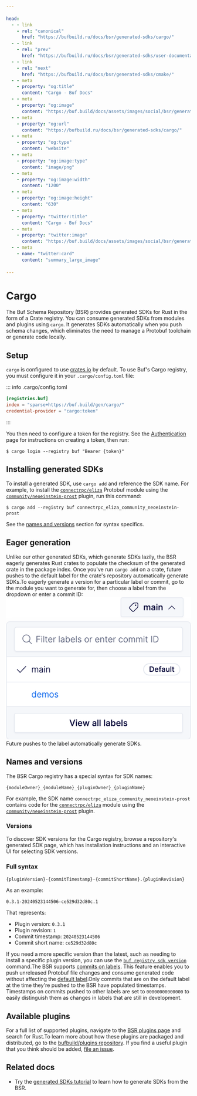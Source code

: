 ```yaml
---

head:
  - - link
    - rel: "canonical"
      href: "https://bufbuild.ru/docs/bsr/generated-sdks/cargo/"
  - - link
    - rel: "prev"
      href: "https://bufbuild.ru/docs/bsr/generated-sdks/user-documentation/"
  - - link
    - rel: "next"
      href: "https://bufbuild.ru/docs/bsr/generated-sdks/cmake/"
  - - meta
    - property: "og:title"
      content: "Cargo - Buf Docs"
  - - meta
    - property: "og:image"
      content: "https://buf.build/docs/assets/images/social/bsr/generated-sdks/cargo.png"
  - - meta
    - property: "og:url"
      content: "https://bufbuild.ru/docs/bsr/generated-sdks/cargo/"
  - - meta
    - property: "og:type"
      content: "website"
  - - meta
    - property: "og:image:type"
      content: "image/png"
  - - meta
    - property: "og:image:width"
      content: "1200"
  - - meta
    - property: "og:image:height"
      content: "630"
  - - meta
    - property: "twitter:title"
      content: "Cargo - Buf Docs"
  - - meta
    - property: "twitter:image"
      content: "https://buf.build/docs/assets/images/social/bsr/generated-sdks/cargo.png"
  - - meta
    - name: "twitter:card"
      content: "summary_large_image"

---
```


# Cargo

The Buf Schema Repository (BSR) provides generated SDKs for Rust in the form of a Crate registry. You can consume generated SDKs from modules and plugins using `cargo`. It generates SDKs automatically when you push schema changes, which eliminates the need to manage a Protobuf toolchain or generate code locally.

## Setup

`cargo` is configured to use [crates.io](https://crates.io) by default. To use Buf's Cargo registry, you must configure it in your `.cargo/config.toml` file:

::: info .cargo/config.toml

```toml
[registries.buf]
index = "sparse+https://buf.build/gen/cargo/"
credential-provider = "cargo:token"
```

:::

You then need to configure a token for the registry. See the [Authentication](../../authentication/#create-a-token) page for instructions on creating a token, then run:

```console
$ cargo login --registry buf "Bearer {token}"
```

## Installing generated SDKs

To install a generated SDK, use `cargo add` and reference the SDK name. For example, to install the [`connectrpc/eliza`](https://buf.build/connectrpc/eliza) Protobuf module using the [`community/neoeinstein-prost`](https://buf.build/community/neoeinstein-prost) plugin, run this command:

```console
$ cargo add --registry buf connectrpc_eliza_community_neoeinstein-prost
```

See the [names and versions](#names-versions) section for syntax specifics.

## Eager generation

Unlike our other generated SDKs, which generate SDKs lazily, the BSR eagerly generates Rust crates to populate the checksum of the generated crate in the package index. Once you've run `cargo add` on a crate, future pushes to the default label for the crate's repository automatically generate SDKs.To eagerly generate a version for a particular label or commit, go to the module you want to generate for, then choose a label from the dropdown or enter a commit ID:![This repository has two labels, 'main' and 'demos'. 'main' is the default label](../../../images/bsr/nav-label-dropdown.png)Future pushes to the label automatically generate SDKs.

## Names and versions

The BSR Cargo registry has a special syntax for SDK names:

```text
{moduleOwner}_{moduleName}_{pluginOwner}_{pluginName}
```

For example, the SDK name `connectrpc_eliza_community_neoeinstein-prost` contains code for the [`connectrpc/eliza`](https://buf.build/connectrpc/eliza) module using the [`community/neoeinstein-prost`](https://buf.build/community/neoeinstein-prost) plugin.

### Versions

To discover SDK versions for the Cargo registry, browse a repository's generated SDK page, which has installation instructions and an interactive UI for selecting SDK versions.

### Full syntax

```text
{pluginVersion}-{commitTimestamp}-{commitShortName}.{pluginRevision}
```

As an example:

```text
0.3.1-20240523144506-ce529d32d80c.1
```

That represents:

- Plugin version: `0.3.1`
- Plugin revision: `1`
- Commit timestamp: `20240523144506`
- Commit short name: `ce529d32d80c`

If you need a more specific version than the latest, such as needing to install a specific plugin version, you can use the [`buf registry sdk version`](../../../reference/cli/buf/registry/sdk/version/) command.The BSR supports [commits on labels](../../../cli/modules-workspaces/#referencing-a-module). This feature enables you to push unreleased Protobuf file changes and consume generated code without affecting the [default label](../../repositories/#default-label).Only commits that are on the default label at the time they're pushed to the BSR have populated timestamps. Timestamps on commits pushed to other labels are set to `00000000000000` to easily distinguish them as changes in labels that are still in development.

## Available plugins

For a full list of supported plugins, navigate to the [BSR plugins page](https://buf.build/plugins) and search for Rust.To learn more about how these plugins are packaged and distributed, go to the [bufbuild/plugins repository](https://github.com/bufbuild/plugins). If you find a useful plugin that you think should be added, [file an issue](https://github.com/bufbuild/plugins/issues/new/choose).

## Related docs

- Try the [generated SDKs tutorial](../tutorial/) to learn how to generate SDKs from the BSR.

